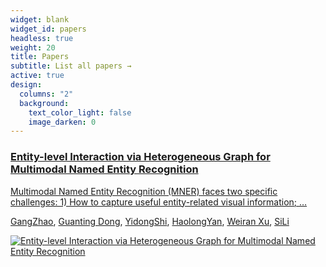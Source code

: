 ```yaml
---
widget: blank
widget_id: papers
headless: true
weight: 20
title: Papers
subtitle: List all papers →
active: true
design:
  columns: "2"
  background:
    text_color_light: false
    image_darken: 0
---
```

<!--StartFragment-->

### [Entity-level Interaction via Heterogeneous Graph for Multimodal Named Entity Recognition](https://pris-nlp.github.io/en/publication/entity-level-interaction-via-heterogeneous-graph-for-multimodal-named-entity-recognition/)

<!--EndFragment-->

<!--StartFragment-->

[Multimodal Named Entity Recognition (MNER) faces two specific challenges: 1) How to capture useful entity-related visual information; …](https://pris-nlp.github.io/en/publication/entity-level-interaction-via-heterogeneous-graph-for-multimodal-named-entity-recognition/)

<!--EndFragment-->

<!--StartFragment-->

[GangZhao](https://pris-nlp.github.io/en/author/gangzhao/), [Guanting Dong](https://pris-nlp.github.io/en/author/guanting-dong/), [YidongShi](https://pris-nlp.github.io/en/author/yidongshi/), [HaolongYan](https://pris-nlp.github.io/en/author/haolongyan/), [Weiran Xu](https://pris-nlp.github.io/en/author/weiran-xu/), [SiLi](https://pris-nlp.github.io/en/author/sili/)

<!--EndFragment-->

<!--StartFragment-->

[![Entity-level Interaction via Heterogeneous Graph for Multimodal Named Entity Recognition](https://pris-nlp.github.io/en/publication/entity-level-interaction-via-heterogeneous-graph-for-multimodal-named-entity-recognition/featured_hue27cf4cf6f9401112f840449312e262c_124722_150x0_resize_lanczos_3.png)](https://pris-nlp.github.io/en/publication/entity-level-interaction-via-heterogeneous-graph-for-multimodal-named-entity-recognition/)

<!--EndFragment-->